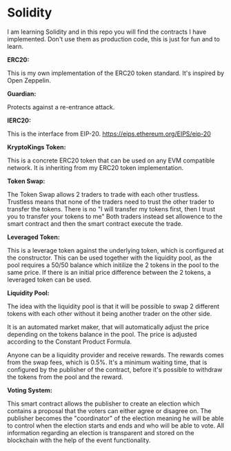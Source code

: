# Solidity

I am learning Solidity and in this repo you will find the contracts I have implemented. 
Don't use them as production code, this is just for fun and to learn.


<b>ERC20:</b>

This is my own implementation of the ERC20 token standard. 
It's inspired by Open Zeppelin.


<b>Guardian:</b>

Protects against a re-entrance attack.


<b>IERC20:</b>

This is the interface from EIP-20.
https://eips.ethereum.org/EIPS/eip-20


<b>KryptoKings Token:</b>

This is a concrete ERC20 token that can be used on any EVM compatible network. 
It is inheriting from my ERC20 token implementation. 

<b>Token Swap:</b>

The Token Swap allows 2 traders to trade with each other trustless.
Trustless means that none of the traders need to trust the other trader to transfer the tokens.
There is no "I will transfer my tokens first, then I trust you to transfer your tokens to me"
Both traders instead set allowence to the smart contract and then the smart contract execute the trade.


<b>Leveraged Token:</b>

This is a leverage token against the underlying token, which is configured at the constructor.
This can be used together with the liquidity pool, as the pool requires a 50/50 balance which initilize the 2 tokens in the pool to the same price. If there is an initial price difference between the 2 tokens, a leveraged token can be used.

<b>Liquidity Pool:</b>

The idea with the liquidity pool is that it will be possible to swap 2 different tokens with each other without it being another trader on the other side.

It is an automated market maker, that will automatically adjust the price depending on the tokens balance in the pool.
The price is adjusted according to the Constant Product Formula.

Anyone can be a liquidity provider and receive rewards. 
The rewards comes from the swap fees, which is 0.5%.
It's a minimum waiting time, that is configured by the publisher of the contract, before it's possible to withdraw the tokens from the pool and the reward.


<b>Voting System:</b>

This smart contract allows the publisher to create an election which contains a proposal that the voters can either agree or disagree on.
The publisher becomes the "coordinator" of the election meaning he will be able to control when the election starts and ends and who will be able to vote.
All information regarding an election is transparent and stored on the blockchain with the help of the event functionality.



